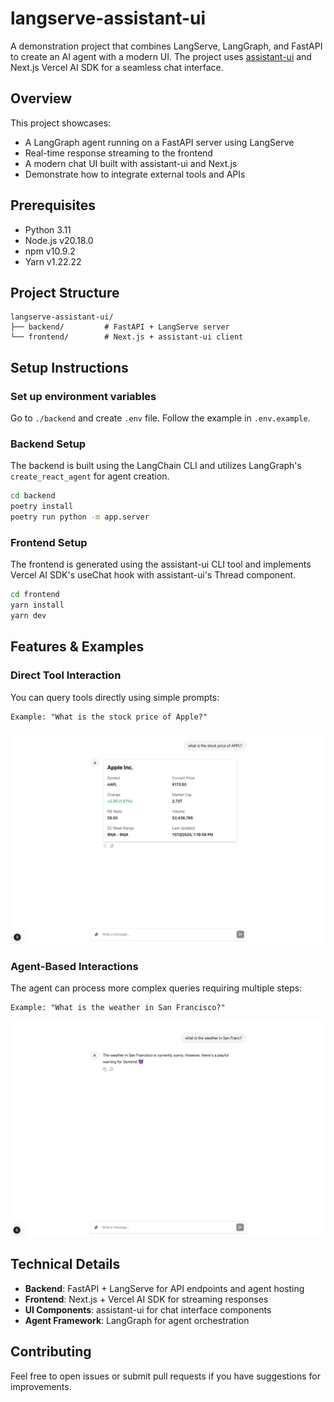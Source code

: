 # langserve-assistant-ui

A demonstration project that combines LangServe, LangGraph, and FastAPI to create an AI agent with a modern UI. The project uses [assistant-ui](https://www.assistant-ui.com/) and Next.js Vercel AI SDK for a seamless chat interface.

## Overview

This project showcases:

- A LangGraph agent running on a FastAPI server using LangServe
- Real-time response streaming to the frontend
- A modern chat UI built with assistant-ui and Next.js
- Demonstrate how to integrate external tools and APIs

## Prerequisites

- Python 3.11
- Node.js v20.18.0
- npm v10.9.2
- Yarn v1.22.22

## Project Structure

```
langserve-assistant-ui/
├── backend/         # FastAPI + LangServe server
└── frontend/        # Next.js + assistant-ui client
```

## Setup Instructions

### Set up environment variables

Go to `./backend` and create `.env` file. Follow the example in `.env.example`.

### Backend Setup

The backend is built using the LangChain CLI and utilizes LangGraph's `create_react_agent` for agent creation.

```bash
cd backend
poetry install
poetry run python -m app.server
```

### Frontend Setup

The frontend is generated using the assistant-ui CLI tool and implements Vercel AI SDK's useChat hook with assistant-ui's Thread component.

```bash
cd frontend
yarn install
yarn dev
```

## Features & Examples

### Direct Tool Interaction

You can query tools directly using simple prompts:

```
Example: "What is the stock price of Apple?"
```

![Stock price query example](./images/get_stock_price.png)

### Agent-Based Interactions

The agent can process more complex queries requiring multiple steps:

```
Example: "What is the weather in San Francisco?"
```

![Weather query example](./images/get_weather.png)

## Technical Details

- **Backend**: FastAPI + LangServe for API endpoints and agent hosting
- **Frontend**: Next.js + Vercel AI SDK for streaming responses
- **UI Components**: assistant-ui for chat interface components
- **Agent Framework**: LangGraph for agent orchestration

## Contributing

Feel free to open issues or submit pull requests if you have suggestions for improvements.
